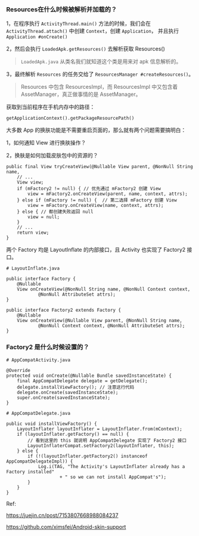 ### Resources在什么时候被解析并加载的？

1，在程序执行 `ActivityThread.main()` 方法的时候，我们会在 `ActivityThread.attach()` 中创建 `Context`，创建 `Application`，
并且执行 `Application #onCreate()`

2，然后会执行 `LoadedApk.getResources()` 去解析获取 Resources()
>`LoadedApk.java` 从类名我们就知道这个类是用来对 apk 信息解析的。

3，最终解析 `Resources` 的任务交给了 `ResourcesManager #createResources()`。

>Resources 中包含 ResourcesImpl，而 ResourcesImpl 中又包含着 AssetManager，真正做事情的是 AssetManager。

获取到当前程序在手机内存中的路径：

```
getApplicationContext().getPackageResourcePath()
```

大多数 App 的换肤功能是不需要重启页面的，那么就有两个问题需要搞明白：

1，如何通知 View 进行换肤操作？

2，换肤是如何加载皮肤包中的资源的？

```
public final View tryCreateView(@Nullable View parent, @NonNull String name,
    // ...
    View view;
    if (mFactory2 != null) { // 优先通过 mFactory2 创建 View
        view = mFactory2.onCreateView(parent, name, context, attrs);
    } else if (mFactory != null) {  // 第二选择 mFactory 创建 View
        view = mFactory.onCreateView(name, context, attrs);
    } else { // 都创建失败返回 null
        view = null;
    }
    // ...
    return view;
}
```

两个 Factory 均是 LayoutInflate 的内部接口，且 Activity 也实现了 Factory2 接口。

```
# LayoutInflate.java

public interface Factory {
    @Nullable
    View onCreateView(@NonNull String name, @NonNull Context context,
            @NonNull AttributeSet attrs);
}

public interface Factory2 extends Factory {
    @Nullable
    View onCreateView(@Nullable View parent, @NonNull String name,
            @NonNull Context context, @NonNull AttributeSet attrs);
}
```

### Factory2 是什么时候设置的？

```
# AppCompatActivity.java

@Override
protected void onCreate(@Nullable Bundle savedInstanceState) {
    final AppCompatDelegate delegate = getDelegate();
    delegate.installViewFactory(); // 注意这行代码
    delegate.onCreate(savedInstanceState);
    super.onCreate(savedInstanceState);
}
```

```
# AppCompatDelegate.java

public void installViewFactory() {
    LayoutInflater layoutInflater = LayoutInflater.from(mContext);
    if (layoutInflater.getFactory() == null) {
        // 看到这里的 this 就说明 AppCompatDelegate 实现了 Factory2 接口
        LayoutInflaterCompat.setFactory2(layoutInflater, this);
    } else {
        if (!(layoutInflater.getFactory2() instanceof AppCompatDelegateImpl)) {
            Log.i(TAG, "The Activity's LayoutInflater already has a Factory installed"
                    + " so we can not install AppCompat's");
        }
    }
}
```

Ref:

https://juejin.cn/post/7153807668988084237

https://github.com/ximsfei/Android-skin-support



























